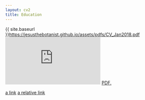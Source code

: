 ```yaml
---
layout: cv2
title: Education
---
```



{{ site.baseurl }}https://jesusthebotanist.github.io/assets/pdfs/CV_Jan2018.pdf
<embed src="https://jesusthebotanist.github.io/assets/pdfs/CV_Jan2018.pdf" type="application/pdf" />
<a href="https://jesusthebotanist.github.io/assets/pdfs/CV_Jan2018.pdf" target="_blank">PDF.</a>

[a link](https://jesusthebotanist.github.io/assets/pdfs/CV_Jan2018.pdf)
[a relative link](https://jesusthebotanist.github.io/assets/pdfs/CV_Jan2018.pdf)